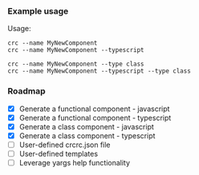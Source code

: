 ### Example usage ###
Usage:

```
crc --name MyNewComponent
crc --name MyNewComponent --typescript

crc --name MyNewComponent --type class
crc --name MyNewComponent --typescript --type class
```

### Roadmap ###

* [x] Generate a functional component - javascript
* [x] Generate a functional component - typescript
* [x] Generate a class component - javascript
* [x] Generate a class component - typescript
* [ ] User-defined crcrc.json file
* [ ] User-defined templates
* [ ] Leverage yargs help functionality
